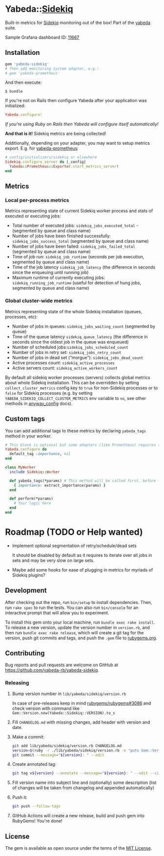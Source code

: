 # Yabeda::[Sidekiq]

Built-in metrics for [Sidekiq] monitoring out of the box! Part of the [yabeda] suite.

Sample Grafana dashboard ID: [11667](https://grafana.com/grafana/dashboards/11667)

## Installation

```ruby
gem 'yabeda-sidekiq'
# Then add monitoring system adapter, e.g.:
# gem 'yabeda-prometheus'
```

And then execute:

    $ bundle

If you're not on Rails then configure Yabeda after your application was initialized:

```ruby
Yabeda.configure!
```

_If you're using Ruby on Rails then Yabeda will configure itself automatically!_

**And that is it!** Sidekiq metrics are being collected!

Additionally, depending on your adapter, you may want to setup metrics export. E.g. for [yabeda-prometheus]:

```ruby
# config/initializers/sidekiq or elsewhere
Sidekiq.configure_server do |_config|
  Yabeda::Prometheus::Exporter.start_metrics_server!
end
```

## Metrics

### Local per-process metrics

Metrics representing state of current Sidekiq worker process and stats of executed or executing jobs:

 - Total number of executed jobs: `sidekiq_jobs_executed_total` -  (segmented by queue and class name)
 - Number of jobs have been finished successfully: `sidekiq_jobs_success_total` (segmented by queue and class name)
 - Number of jobs have been failed: `sidekiq_jobs_failed_total` (segmented by queue and class name)
 - Time of job run: `sidekiq_job_runtime` (seconds per job execution, segmented by queue and class name)
 - Time of the job latency `sidekiq_job_latency` (the difference in seconds since the enqueuing until running job)
 - Maximum runtime of currently executing jobs: `sidekiq_running_job_runtime` (useful for detection of hung jobs, segmented by queue and class name)

### Global cluster-wide metrics

Metrics representing state of the whole Sidekiq installation (queues, processes, etc):

 - Number of jobs in queues: `sidekiq_jobs_waiting_count` (segmented by queue)
 - Time of the queue latency `sidekiq_queue_latency` (the difference in seconds since the oldest job in the queue was enqueued)
 - Number of scheduled jobs:`sidekiq_jobs_scheduled_count`
 - Number of jobs in retry set: `sidekiq_jobs_retry_count`
 - Number of jobs in dead set (“morgue”): `sidekiq_jobs_dead_count`
 - Active processes count: `sidekiq_active_processes`
 - Active servers count: `sidekiq_active_workers_count`

By default all sidekiq worker processes (servers) collects global metrics about whole Sidekiq installation. This can be overridden by setting `collect_cluster_metrics` config key to `true` for non-Sidekiq processes or to `false` for Sidekiq processes (e.g. by setting `YABEDA_SIDEKIQ_COLLECT_CLUSTER_METRICS` env variable to `no`, see other methods in [anyway_config] docs).

## Custom tags

You can add additional tags to these metrics by declaring `yabeda_tags` method in your worker.

```ruby
# This block is optional but some adapters (like Prometheus) requires that all tags should be declared in advance
Yabeda.configure do
  default_tag :importance, nil
end

class MyWorker
  include Sidekiq::Worker

  def yabeda_tags(*params) # This method will be called first, before +perform+
    { importance: extract_importance(params) }
  end

  def perform(*params)
    # Your logic here
  end
end
```

# Roadmap (TODO or Help wanted)

 - Implement optional segmentation of retry/schedule/dead sets

   It should be disabled by default as it requires to iterate over all jobs in sets and may be very slow on large sets.

 - Maybe add some hooks for ease of plugging in metrics for myriads of Sidekiq plugins?

## Development

After checking out the repo, run `bin/setup` to install dependencies. Then, run `rake spec` to run the tests. You can also run `bin/console` for an interactive prompt that will allow you to experiment.

To install this gem onto your local machine, run `bundle exec rake install`. To release a new version, update the version number in `version.rb`, and then run `bundle exec rake release`, which will create a git tag for the version, push git commits and tags, and push the `.gem` file to [rubygems.org](https://rubygems.org).

## Contributing

Bug reports and pull requests are welcome on GitHub at https://github.com/yabeda-rb/yabeda-sidekiq.

### Releasing

1. Bump version number in `lib/yabeda/sidekiq/version.rb`

   In case of pre-releases keep in mind [rubygems/rubygems#3086](https://github.com/rubygems/rubygems/issues/3086) and check version with command like `Gem::Version.new(Yabeda::Sidekiq::VERSION).to_s`

2. Fill `CHANGELOG.md` with missing changes, add header with version and date.

3. Make a commit:

   ```sh
   git add lib/yabeda/sidekiq/version.rb CHANGELOG.md
   version=$(ruby -r ./lib/yabeda/sidekiq/version.rb -e "puts Gem::Version.new(Yabeda::Sidekiq::VERSION)")
   git commit --message="${version}: " --edit
   ```

4. Create annotated tag:

   ```sh
   git tag v${version} --annotate --message="${version}: " --edit --sign
   ```

5. Fill version name into subject line and (optionally) some description (list of changes will be taken from changelog and appended automatically)

6. Push it:

   ```sh
   git push --follow-tags
   ```

7. GitHub Actions will create a new release, build and push gem into RubyGems! You're done!

## License

The gem is available as open source under the terms of the [MIT License](https://opensource.org/licenses/MIT).

[Sidekiq]: https://github.com/mperham/sidekiq/ "Simple, efficient background processing for Ruby"
[yabeda]: https://github.com/yabeda-rb/yabeda
[yabeda-prometheus]: https://github.com/yabeda-rb/yabeda-prometheus
[anyway_config]: https://github.com/palkan/anyway_config "Configuration library for Ruby gems and applications"
